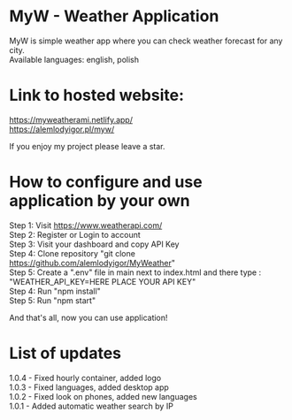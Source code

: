 # MyW - Weather Application

MyW is simple weather app where you can check weather forecast for any city. <br>
Available languages: english, polish <br>

# Link to hosted website:

https://myweatherami.netlify.app/ <br>
https://alemlodyigor.pl/myw/ <br>

If you enjoy my project please leave a star.

# How to configure and use application by your own

Step 1: Visit https://www.weatherapi.com/ <br>
Step 2: Register or Login to account <br>
Step 3: Visit your dashboard and copy API Key <br>
Step 4: Clone repository "git clone https://github.com/alemlodyigor/MyWeather" <br>
Step 5: Create a ".env" file in main next to index.html and there type : "WEATHER_API_KEY=HERE PLACE YOUR API KEY" <br>
Step 4: Run "npm install" <br>
Step 5: Run "npm start" <br>

And that's all, now you can use application!

# List of updates
1.0.4 - Fixed hourly container, added logo <br>
1.0.3 - Fixed languages, added desktop app <br>
1.0.2 - Fixed look on phones, added new languages <br>
1.0.1 - Added automatic weather search by IP
